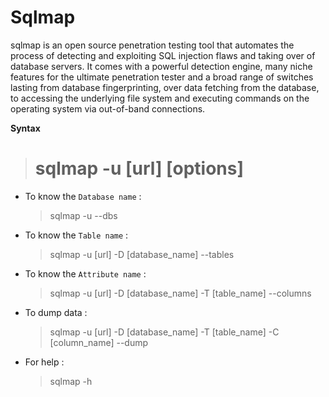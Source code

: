 # Sqlmap

sqlmap is an open source penetration testing tool that automates the process of detecting and exploiting SQL injection flaws and taking over of database servers. It comes with a powerful detection engine, many niche features for the ultimate penetration tester and a broad range of switches lasting from database fingerprinting, over data fetching from the database, to accessing the underlying file system and executing commands on the operating system via out-of-band connections.

**Syntax**

> # sqlmap -u [url] [options]

* To know the `Database name` :

    > sqlmap -u <url> --dbs
  
* To know the `Table name` :

    > sqlmap -u [url] -D [database_name] --tables
    
 * To know the `Attribute name` :

    > sqlmap -u [url] -D [database_name] -T [table_name] --columns
    
 * To dump data :
    
    > sqlmap -u [url] -D [database_name] -T [table_name] -C [column_name] --dump
    
* For help :
    
    > sqlmap -h
